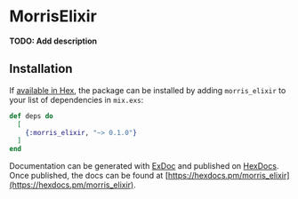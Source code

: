 # MorrisElixir

**TODO: Add description**

## Installation

If [available in Hex](https://hex.pm/docs/publish), the package can be installed
by adding `morris_elixir` to your list of dependencies in `mix.exs`:

```elixir
def deps do
  [
    {:morris_elixir, "~> 0.1.0"}
  ]
end
```

Documentation can be generated with [ExDoc](https://github.com/elixir-lang/ex_doc)
and published on [HexDocs](https://hexdocs.pm). Once published, the docs can
be found at [https://hexdocs.pm/morris_elixir](https://hexdocs.pm/morris_elixir).

